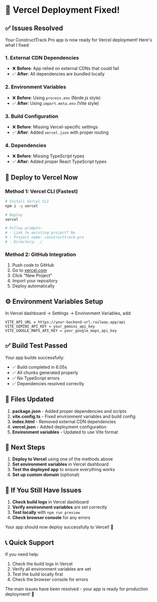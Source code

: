# 🎉 Vercel Deployment Fixed!

## ✅ **Issues Resolved**

Your ConstructTrack Pro app is now ready for Vercel deployment! Here's what I fixed:

### **1. External CDN Dependencies**
- ❌ **Before**: App relied on external CDNs that could fail
- ✅ **After**: All dependencies are bundled locally

### **2. Environment Variables**
- ❌ **Before**: Using `process.env` (Node.js style)
- ✅ **After**: Using `import.meta.env` (Vite style)

### **3. Build Configuration**
- ❌ **Before**: Missing Vercel-specific settings
- ✅ **After**: Added `vercel.json` with proper routing

### **4. Dependencies**
- ❌ **Before**: Missing TypeScript types
- ✅ **After**: Added proper React TypeScript types

## 🚀 **Deploy to Vercel Now**

### **Method 1: Vercel CLI (Fastest)**
```bash
# Install Vercel CLI
npm i -g vercel

# Deploy
vercel

# Follow prompts:
# - Link to existing project? No
# - Project name: constructtrack-pro
# - Directory: ./
```

### **Method 2: GitHub Integration**
1. Push code to GitHub
2. Go to [vercel.com](https://vercel.com)
3. Click "New Project"
4. Import your repository
5. Deploy automatically

## ⚙️ **Environment Variables Setup**

In Vercel dashboard → Settings → Environment Variables, add:

```
VITE_API_URL = https://your-backend-url.railway.app/api
VITE_GEMINI_API_KEY = your_gemini_api_key
VITE_GOOGLE_MAPS_API_KEY = your_google_maps_api_key
```

## ✅ **Build Test Passed**

Your app builds successfully:
- ✅ Build completed in 6.05s
- ✅ All chunks generated properly
- ✅ No TypeScript errors
- ✅ Dependencies resolved correctly

## 🔧 **Files Updated**

1. **package.json** - Added proper dependencies and scripts
2. **vite.config.ts** - Fixed environment variables and build config
3. **index.html** - Removed external CDN dependencies
4. **vercel.json** - Added deployment configuration
5. **Environment variables** - Updated to use Vite format

## 🎯 **Next Steps**

1. **Deploy to Vercel** using one of the methods above
2. **Set environment variables** in Vercel dashboard
3. **Test the deployed app** to ensure everything works
4. **Set up custom domain** (optional)

## 🐛 **If You Still Have Issues**

1. **Check build logs** in Vercel dashboard
2. **Verify environment variables** are set correctly
3. **Test locally** with `npm run preview`
4. **Check browser console** for any errors

Your app should now deploy successfully to Vercel! 🚀

## 📞 **Quick Support**

If you need help:
1. Check the build logs in Vercel
2. Verify all environment variables are set
3. Test the build locally first
4. Check the browser console for errors

The main issues have been resolved - your app is ready for production deployment! 🎉
